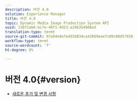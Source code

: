 ```yaml
---
description: 버전 4.0
solution: Experience Manager
title: 버전 4.0
topic: Dynamic Media Image Production System API
uuid: 136f1ab0-bc7e-49f1-9d13-a19b3549d6ed
translation-type: tm+mt
source-git-commit: 97a84e8e7edd3d834ca42069eae7c09c00d57938
workflow-type: tm+mt
source-wordcount: '7'
ht-degree: 0%

---
```



# 버전 4.0{#version}

* [새로운 추가 및 변경 사항](r-4-0-new.md)
